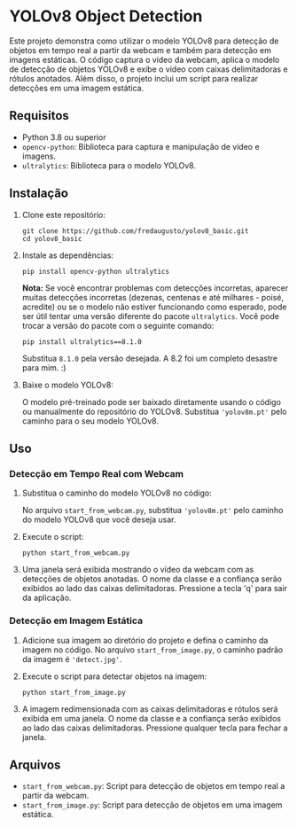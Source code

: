 # YOLOv8 Object Detection

Este projeto demonstra como utilizar o modelo YOLOv8 para detecção de objetos em tempo real a partir da webcam e também para detecção em imagens estáticas. O código captura o vídeo da webcam, aplica o modelo de detecção de objetos YOLOv8 e exibe o vídeo com caixas delimitadoras e rótulos anotados. Além disso, o projeto inclui um script para realizar detecções em uma imagem estática.

## Requisitos

- Python 3.8 ou superior
- `opencv-python`: Biblioteca para captura e manipulação de vídeo e imagens.
- `ultralytics`: Biblioteca para o modelo YOLOv8.

## Instalação

1. Clone este repositório:

   ```
   git clone https://github.com/fredaugusto/yolov8_basic.git
   cd yolov8_basic
   ```

2. Instale as dependências:

   ```
   pip install opencv-python ultralytics
   ```

   **Nota:** Se você encontrar problemas com detecções incorretas, aparecer muitas detecções incorretas (dezenas, centenas e até milhares - poisé, acredite) ou se o modelo não estiver funcionando como esperado, pode ser útil tentar uma versão diferente do pacote `ultralytics`. Você pode trocar a versão do pacote com o seguinte comando:

   ```
   pip install ultralytics==8.1.0
   ```

   Substitua `8.1.0` pela versão desejada. A 8.2 foi um completo desastre para mim. :)

3. Baixe o modelo YOLOv8:

   O modelo pré-treinado pode ser baixado diretamente usando o código ou manualmente do repositório do YOLOv8. Substitua `'yolov8m.pt'` pelo caminho para o seu modelo YOLOv8.

## Uso

### Detecção em Tempo Real com Webcam

1. Substitua o caminho do modelo YOLOv8 no código:

   No arquivo `start_from_webcam.py`, substitua `'yolov8m.pt'` pelo caminho do modelo YOLOv8 que você deseja usar.

2. Execute o script:

   ```
   python start_from_webcam.py
   ```

3. Uma janela será exibida mostrando o vídeo da webcam com as detecções de objetos anotadas. O nome da classe e a confiança serão exibidos ao lado das caixas delimitadoras. Pressione a tecla 'q' para sair da aplicação.

### Detecção em Imagem Estática

1. Adicione sua imagem ao diretório do projeto e defina o caminho da imagem no código. No arquivo `start_from_image.py`, o caminho padrão da imagem é `'detect.jpg'`.

2. Execute o script para detectar objetos na imagem:

   ```
   python start_from_image.py
   ```

3. A imagem redimensionada com as caixas delimitadoras e rótulos será exibida em uma janela. O nome da classe e a confiança serão exibidos ao lado das caixas delimitadoras. Pressione qualquer tecla para fechar a janela.

## Arquivos

- `start_from_webcam.py`: Script para detecção de objetos em tempo real a partir da webcam.
- `start_from_image.py`: Script para detecção de objetos em uma imagem estática.
